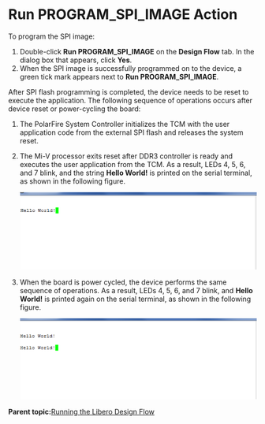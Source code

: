 # Run PROGRAM\_SPI\_IMAGE Action

To program the SPI image:

1.  Double-click **Run PROGRAM\_SPI\_IMAGE** on the **Design Flow** tab. In the dialog box that appears, click **Yes**.
2.  When the SPI image is successfully programmed on to the device, a green tick mark appears next to **Run PROGRAM\_SPI\_IMAGE**.

After SPI flash programming is completed, the device needs to be reset to execute the application. The following sequence of operations occurs after device reset or power-cycling the board:

1.  The PolarFire System Controller initializes the TCM with the user application code from the external SPI flash and releases the system reset.
2.  The Mi-V processor exits reset after DDR3 controller is ready and executes the user application from the TCM. As a result, LEDs 4, 5, 6, and 7 blink, and the string **Hello World!** is printed on the serial terminal, as shown in the following figure.

    ![](GUID-723CE149-D2A8-417B-AC10-421763E19C96-low.png "Hello World String")

3.  When the board is power cycled, the device performs the same sequence of operations. As a result, LEDs 4, 5, 6, and 7 blink, and **Hello World!** is printed again on the serial terminal, as shown in the following figure.

    ![](GUID-F30B91D0-718B-434B-9B80-48690CE20ED0-low.png "Hello World String After the Board is Power Cycled")


**Parent topic:**[Running the Libero Design Flow](GUID-89101F57-6885-421D-9881-42CA23E71A1B.md)

